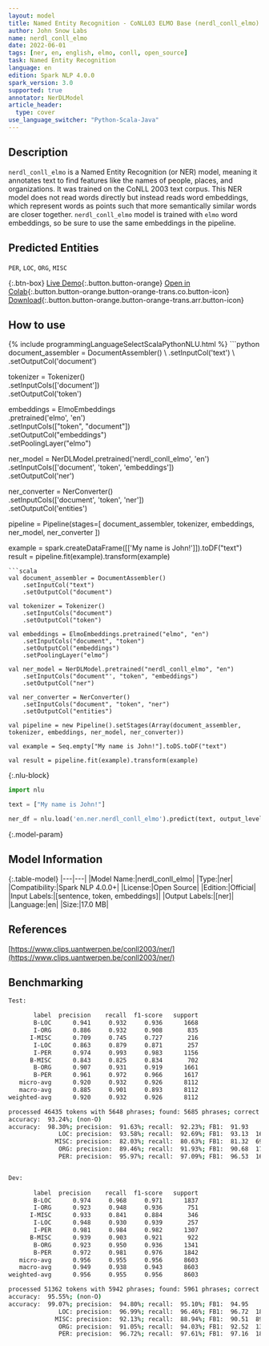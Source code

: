 ```yaml
---
layout: model
title: Named Entity Recognition - CoNLL03 ELMO Base (nerdl_conll_elmo)
author: John Snow Labs
name: nerdl_conll_elmo
date: 2022-06-01
tags: [ner, en, english, elmo, conll, open_source]
task: Named Entity Recognition
language: en
edition: Spark NLP 4.0.0
spark_version: 3.0
supported: true
annotator: NerDLModel
article_header:
  type: cover
use_language_switcher: "Python-Scala-Java"
---
```


## Description

`nerdl_conll_elmo` is a Named Entity Recognition (or NER) model, meaning it annotates text to find features like the names of people, places, and organizations. It was trained on the CoNLL 2003 text corpus. This NER model does not read words directly but instead reads word embeddings, which represent words as points such that more semantically similar words are closer together. `nerdl_conll_elmo` model is trained with `elmo` word embeddings, so be sure to use the same embeddings in the pipeline.

## Predicted Entities

`PER`, `LOC`, `ORG`, `MISC`

{:.btn-box}
[Live Demo](https://demo.johnsnowlabs.com/public/NER_EN){:.button.button-orange}
[Open in Colab](https://colab.research.google.com/github/JohnSnowLabs/spark-nlp-workshop/blob/master/tutorials/streamlit_notebooks/NER_EN.ipynb){:.button.button-orange.button-orange-trans.co.button-icon}
[Download](https://s3.amazonaws.com/auxdata.johnsnowlabs.com/public/models/nerdl_conll_elmo_en_4.0.0_3.0_1654103884644.zip){:.button.button-orange.button-orange-trans.arr.button-icon}

## How to use



<div class="tabs-box" markdown="1">
{% include programmingLanguageSelectScalaPythonNLU.html %}
```python
document_assembler = DocumentAssembler() \
    .setInputCol('text') \
    .setOutputCol('document')

tokenizer = Tokenizer() \
    .setInputCols(['document']) \
    .setOutputCol('token')

embeddings = ElmoEmbeddings\
      .pretrained('elmo', 'en')\
      .setInputCols(["token", "document"])\
      .setOutputCol("embeddings")\
      .setPoolingLayer("elmo")

ner_model = NerDLModel.pretrained('nerdl_conll_elmo', 'en') \
    .setInputCols(['document', 'token', 'embeddings']) \
    .setOutputCol('ner')

ner_converter = NerConverter() \
    .setInputCols(['document', 'token', 'ner']) \
    .setOutputCol('entities')

pipeline = Pipeline(stages=[
    document_assembler, 
    tokenizer,
    embeddings,
    ner_model,
    ner_converter
])

example = spark.createDataFrame([['My name is John!']]).toDF("text")
result = pipeline.fit(example).transform(example)
```
```scala
val document_assembler = DocumentAssembler() 
    .setInputCol("text") 
    .setOutputCol("document")

val tokenizer = Tokenizer() 
    .setInputCols("document") 
    .setOutputCol("token")

val embeddings = ElmoEmbeddings.pretrained("elmo", "en")
    .setInputCols("document", "token") 
    .setOutputCol("embeddings")
    .setPoolingLayer("elmo")

val ner_model = NerDLModel.pretrained("nerdl_conll_elmo", "en") 
    .setInputCols("document"', "token", "embeddings") 
    .setOutputCol("ner")

val ner_converter = NerConverter() 
    .setInputCols("document", "token", "ner") 
    .setOutputCol("entities")

val pipeline = new Pipeline().setStages(Array(document_assembler, tokenizer, embeddings, ner_model, ner_converter))

val example = Seq.empty["My name is John!"].toDS.toDF("text")

val result = pipeline.fit(example).transform(example)
```

{:.nlu-block}
```python
import nlu

text = ["My name is John!"]

ner_df = nlu.load('en.ner.nerdl_conll_elmo').predict(text, output_level='token')
```
</div>

{:.model-param}
## Model Information

{:.table-model}
|---|---|
|Model Name:|nerdl_conll_elmo|
|Type:|ner|
|Compatibility:|Spark NLP 4.0.0+|
|License:|Open Source|
|Edition:|Official|
|Input Labels:|[sentence, token, embeddings]|
|Output Labels:|[ner]|
|Language:|en|
|Size:|17.0 MB|

## References

[https://www.clips.uantwerpen.be/conll2003/ner/](https://www.clips.uantwerpen.be/conll2003/ner/)

## Benchmarking

```bash
Test:   

       label  precision    recall  f1-score   support
       B-LOC      0.941     0.932     0.936      1668
       I-ORG      0.886     0.932     0.908       835
      I-MISC      0.709     0.745     0.727       216
       I-LOC      0.863     0.879     0.871       257
       I-PER      0.974     0.993     0.983      1156
      B-MISC      0.843     0.825     0.834       702
       B-ORG      0.907     0.931     0.919      1661
       B-PER      0.961     0.972     0.966      1617
   micro-avg      0.920     0.932     0.926      8112
   macro-avg      0.885     0.901     0.893      8112
weighted-avg      0.920     0.932     0.926      8112

processed 46435 tokens with 5648 phrases; found: 5685 phrases; correct: 5209.
accuracy:  93.24%; (non-O)
accuracy:  98.30%; precision:  91.63%; recall:  92.23%; FB1:  91.93
              LOC: precision:  93.58%; recall:  92.69%; FB1:  93.13  1652
             MISC: precision:  82.03%; recall:  80.63%; FB1:  81.32  690
              ORG: precision:  89.46%; recall:  91.93%; FB1:  90.68  1707
              PER: precision:  95.97%; recall:  97.09%; FB1:  96.53  1636


Dev:
                                                                                
       label  precision    recall  f1-score   support
       B-LOC      0.974     0.968     0.971      1837
       I-ORG      0.923     0.948     0.936       751
      I-MISC      0.933     0.841     0.884       346
       I-LOC      0.948     0.930     0.939       257
       I-PER      0.981     0.984     0.982      1307
      B-MISC      0.939     0.903     0.921       922
       B-ORG      0.923     0.950     0.936      1341
       B-PER      0.972     0.981     0.976      1842
   micro-avg      0.956     0.955     0.956      8603
   macro-avg      0.949     0.938     0.943      8603
weighted-avg      0.956     0.955     0.956      8603

processed 51362 tokens with 5942 phrases; found: 5961 phrases; correct: 5651.
accuracy:  95.55%; (non-O)
accuracy:  99.07%; precision:  94.80%; recall:  95.10%; FB1:  94.95
              LOC: precision:  96.99%; recall:  96.46%; FB1:  96.72  1827
             MISC: precision:  92.13%; recall:  88.94%; FB1:  90.51  890
              ORG: precision:  91.05%; recall:  94.03%; FB1:  92.52  1385
              PER: precision:  96.72%; recall:  97.61%; FB1:  97.16  1859
```